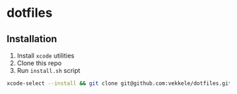 # dotfiles

## Installation

1. Install `xcode` utilities
1. Clone this repo
2. Run `install.sh` script

```sh
xcode-select --install && git clone git@github.com:vekkele/dotfiles.git ~/dotfiles && sh ~/dotfiles/install.sh
```
